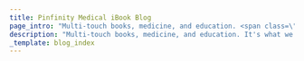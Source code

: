 ```yaml
---
title: Pinfinity Medical iBook Blog
page_intro: "Multi-touch books, medicine, and education. <span class=\"sub\">It's what we do.</span>"
description: "Multi-touch books, medicine, and education. It's what we do."
_template: blog_index
---
```

